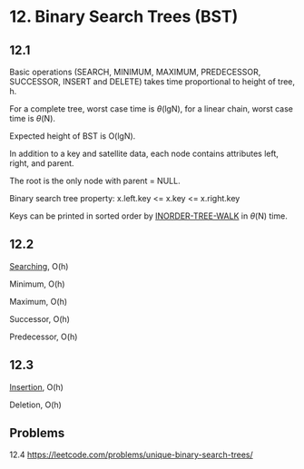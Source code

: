 # 12. Binary Search Trees (BST)

## 12.1

Basic operations (SEARCH, MINIMUM, MAXIMUM, PREDECESSOR, SUCCESSOR, INSERT and DELETE) takes time proportional to height of tree, h.

For a complete tree, worst case time is $\theta$(lgN), for a linear chain, worst case time is $\theta$(N).

Expected height of BST is O(lgN).

In addition to a key and satellite data, each node contains attributes left, right, and parent.

The root is the only node with parent = NULL.

Binary search tree property: x.left.key <= x.key <= x.right.key

Keys can be printed in sorted order by [INORDER-TREE-WALK]([./ms/ch12.py](https://github.com/chihyanghsu0805/computer-science/blob/3a2c3d60a71c603b95242ff57f3cae6a9b964738/clrs/ch12.py#L6)) in $\theta$(N) time.


## 12.2

[Searching](./tree_search.py), O(h)

Minimum, O(h)

Maximum, O(h)

Successor, O(h)

Predecessor, O(h)

## 12.3

[Insertion](./data_structures.py), O(h)

Deletion, O(h)

## Problems

12.4 https://leetcode.com/problems/unique-binary-search-trees/
